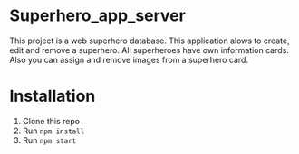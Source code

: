 # Superhero_app_server
This project is a web superhero database. This application alows to create, edit and remove a superhero.
All superheroes have own information cards.
Also you can assign and remove images from a superhero card. 

# Installation
1. Clone this repo
2. Run `npm install`
3. Run `npm start`

